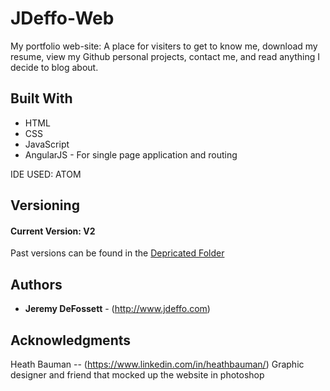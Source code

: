 # JDeffo-Web

My portfolio web-site: A place for visiters to get to know me, download my resume, view my Github personal projects, contact me, and read anything I decide to blog about.  

## Built With

* HTML
* CSS
* JavaScript
* AngularJS - For single page application and routing

IDE USED: ATOM

## Versioning

#### Current Version: V2
Past versions can be found in the [Depricated Folder](https://github.com/jdeffo/JDeffo-Web/tree/master/Depricated)

## Authors

* **Jeremy DeFossett** - (http://www.jdeffo.com)

## Acknowledgments

Heath Bauman -- (https://www.linkedin.com/in/heathbauman/) Graphic designer and friend that mocked up the website in photoshop
